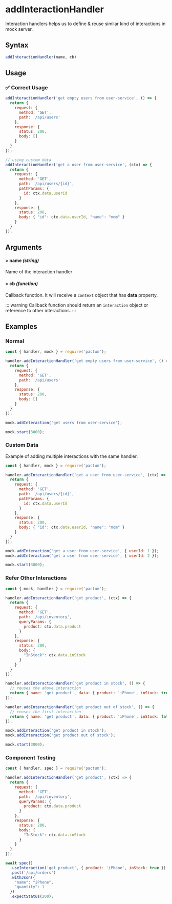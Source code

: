 # addInteractionHandler

Interaction handlers helps us to define & reuse similar kind of interactions in mock server.

## Syntax

```js
addInteractionHandler(name, cb)
```

## Usage

### ✅  Correct Usage

```js
addInteractionHandler('get empty users from user-service', () => {
  return {
    request: {
      method: 'GET',
      path: '/api/users'
    },
    response: {
      status: 200,
      body: []
    }
  }    
});
```

```js
// using custom data
addInteractionHandler('get a user from user-service', (ctx) => {
  return {
    request: {
      method: 'GET',
      path: '/api/users/{id}',
      pathParams: {
        id: ctx.data.userId
      }
    },
    response: {
      status: 200,
      body: { "id": ctx.data.userId, "name": "mom" }
    }
  }    
});
```

## Arguments

#### > name *(string)*

Name of the interaction handler

#### > cb *(function)*

Callback function. It will receive a `context` object that has **data** property. 

::: warning
Callback function should return an `interaction` object or reference to other interactions.
:::

## Examples

### Normal

```js
const { handler, mock } = require('pactum');

handler.addInteractionHandler('get empty users from user-service', () => {
  return {
    request: {
      method: 'GET',
      path: '/api/users'
    },
    response: {
      status: 200,
      body: []
    }
  }    
});

mock.addInteraction('get users from user-service');

mock.start(3000);
```

### Custom Data

Example of adding multiple interactions with the same handler.

```js
const { handler, mock } = require('pactum');

handler.addInteractionHandler('get a user from user-service', (ctx) => {
  return {
    request: {
      method: 'GET',
      path: '/api/users/{id}',
      pathParams: {
        id: ctx.data.userId
      }
    },
    response: {
      status: 200,
      body: { "id": ctx.data.userId, "name": "mom" }
    }
  }    
});

mock.addInteraction('get a user from user-service', { userId: 1 });
mock.addInteraction('get a user from user-service', { userId: 2 });

mock.start(3000);
```

### Refer Other Interactions

```js
const { mock, handler } = require('pactum');

handler.addInteractionHandler('get product', (ctx) => {
  return {
    request: {
      method: 'GET',
      path: '/api/inventory',
      queryParams: {
        product: ctx.data.product
      }
    },
    response: {
      status: 200,
      body: {
        "InStock": ctx.data.inStock
      }
    }
  }    
});

handler.addInteractionHandler('get product in stock', () => {
  // reuses the above interaction
  return { name: 'get product', data: { product: 'iPhone', inStock: true } };   
});

handler.addInteractionHandler('get product out of stock', () => {
  // reuses the first interaction
  return { name: 'get product', data: { product: 'iPhone', inStock: false } };   
});

mock.addInteraction('get product in stock');
mock.addInteraction('get product out of stock');

mock.start(3000);
```

### Component Testing

```js
const { handler, spec } = require('pactum');

handler.addInteractionHandler('get product', (ctx) => {
  return {
    request: {
      method: 'GET',
      path: '/api/inventory',
      queryParams: {
        product: ctx.data.product
      }
    },
    response: {
      status: 200,
      body: {
        "InStock": ctx.data.inStock
      }
    }
  }    
});

await spec()
  .useInteraction('get product', { product: 'iPhone', inStock: true })
  .post('/api/orders')
  .withJson({
    "name": "iPhone",
    "quantity": 1
  })
  .expectStatus(200);
```